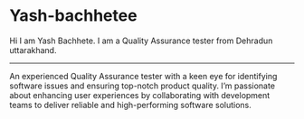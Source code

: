 # Yash-bachhetee
Hi I am Yash Bachhete. I am a Quality Assurance tester from Dehradun uttarakhand.

 ---

An experienced Quality Assurance tester with a keen eye for identifying software issues and ensuring top-notch product quality. I’m passionate about enhancing user experiences by collaborating with development teams to deliver reliable and high-performing software solutions.
